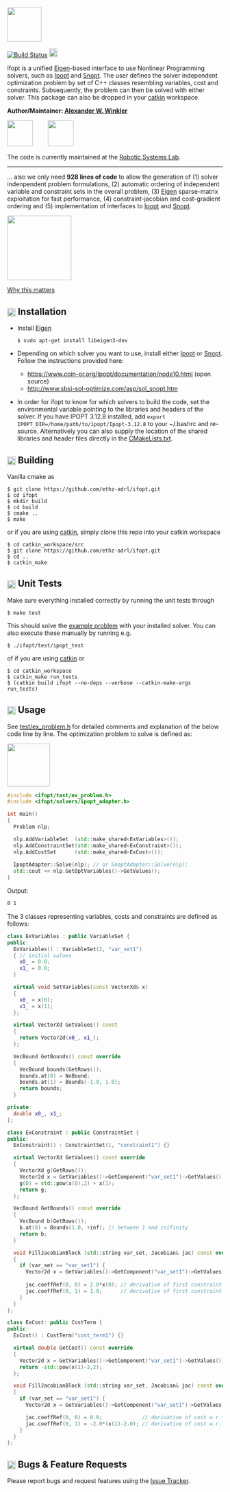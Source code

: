 ### <img src="https://i.imgur.com/Y4MsIIm.png" height="80" />

[![Build Status](http://build.ros.org/buildStatus/icon?job=Ldev__ifopt__ubuntu_xenial_amd64)](http://build.ros.org/view/Ldev/job/Ldev__ifopt__ubuntu_xenial_amd64/)
[<img height="20" src="https://i.imgur.com/ZqRckbJ.png"/>](http://docs.ros.org/api/ifopt/html/index.html)
<!-- The actual jenkins documentation job can be found here -->
<!-- http://build.ros.org/view/Ldoc/job/Ldoc__ifopt__ubuntu_xenial_amd64/ -->

Ifopt is a unified [Eigen]-based interface to use Nonlinear Programming solvers, such as [Ipopt] and [Snopt]. The user defines the solver independent optimization problem by set of C++ classes resembling variables, cost and constraints. Subsequently, the problem can then be solved with either solver. This package can also be dropped in your [catkin] workspace.

**Author/Maintainer: [Alexander W. Winkler](https://awinkler.github.io/)** 

[<img src="https://i.imgur.com/uCvLs2j.png" height="60" />](http://www.adrl.ethz.ch/doku.php)  &nbsp; &nbsp; &nbsp; &nbsp;    [<img src="https://i.imgur.com/aGOnNTZ.png" height="60" />](https://www.ethz.ch/en.html)

The code is currently maintained at the [Robotic Systems Lab](http://www.rsl.ethz.ch/).

-------
... also we only need __928 lines of code__ to allow the generation of (1) solver indenpendent problem formulations, (2) automatic ordering of independent variable and constraint sets in the overall problem, (3) [Eigen] sparse-matrix exploitation for fast performance, (4) constraint-jacobian and cost-gradient ordering and (5) implementation of interfaces to [Ipopt] and [Snopt]. 

<img align="center" height="150" src="https://i.imgur.com/gzLoSVU.png"/>

[Why this matters](https://work.qz.com/1154701/a-short-equation-explains-why-simplicity-is-the-best-policy/)



## <img align="center" height="20" src="https://i.imgur.com/fjS3xIe.png"/> Installation

* Install [Eigen]

      $ sudo apt-get install libeigen3-dev
    
* Depending on which solver you want to use, install either [Ipopt] or [Snopt]. Follow the instructions provided here:

     * https://www.coin-or.org/Ipopt/documentation/node10.html (open source)
     * http://www.sbsi-sol-optimize.com/asp/sol_snopt.htm

* In order for ifopt to know for which solvers to build the code, set the environmental variable pointing to the libraries and headers of the solver. If you have IPOPT 3.12.8 installed, add `export IPOPT_DIR=/home/path/to/ipopt/Ipopt-3.12.8` to your ~/.bashrc and re-source. Alternatively you can also supply the location of the shared libraries and 
header files directly in the [CMakeLists.txt](CMakeLists.txt).
     

## <img align="center" height="20" src="https://i.imgur.com/x1morBF.png"/> Building
Vanilla cmake as

    $ git clone https://github.com/ethz-adrl/ifopt.git
    $ cd ifopt
    $ mkdir build
    $ cd build
    $ cmake ..
    $ make 
    
or if you are using [catkin], simply clone this repo into your catkin workspace

    $ cd catkin_workspace/src
    $ git clone https://github.com/ethz-adrl/ifopt.git
    $ cd ..
    $ catkin_make
    


## <img align="center" height="20" src="https://i.imgur.com/026nVBV.png"/> Unit Tests

Make sure everything installed correctly by running the unit tests through

    $ make test
     
This should solve the [example problem](test/ex_problem.h) with your installed solver. You can also execute these manually by running e.g. 

    $ ./ifopt/test/ipopt_test

of if you are using [catkin] or 

    $ cd catkin_workspace
    $ catkin_make run_tests
    $ (catkin build ifopt --no-deps --verbose --catkin-make-args run_tests)
    
     
## <img align="center" height="20" src="https://i.imgur.com/vAYeCzC.png"/> Usage

See [test/ex_problem.h](test/ex_problem.h) for detailed comments and explanation
of the below code line by line.
The optimization problem to solve is defined as:

<img align="center" height="100" src="https://i.imgur.com/YGi4LrR.png"/>

```c++
#include <ifopt/test/ex_problem.h>
#include <ifopt/solvers/ipopt_adapter.h>

int main() 
{
  Problem nlp;

  nlp.AddVariableSet  (std::make_shared<ExVariables>());
  nlp.AddConstraintSet(std::make_shared<ExConstraint>());
  nlp.AddCostSet      (std::make_shared<ExCost>());
  
  IpoptAdapter::Solve(nlp); // or SnoptAdapter::Solve(nlp);
  std::cout << nlp.GetOptVariables()->GetValues();
}
```
Output:
```bash
0 1
```

The 3 classes representing variables, costs and constraints are defined as 
follows:
```c++
class ExVariables : public VariableSet {
public:
  ExVariables() : VariableSet(2, "var_set1")
  { // initial values
    x0_ = 0.0;
    x1_ = 0.0;
  }

  virtual void SetVariables(const VectorXd& x)
  {
    x0_ = x(0);
    x1_ = x(1);
  };

  virtual VectorXd GetValues() const
  {
    return Vector2d(x0_, x1_);
  };

  VecBound GetBounds() const override
  {
    VecBound bounds(GetRows());
    bounds.at(0) = NoBound;
    bounds.at(1) = Bounds(-1.0, 1.0);
    return bounds;
  }

private:
  double x0_, x1_;
};
```


```c++
class ExConstraint : public ConstraintSet {
public:
  ExConstraint() : ConstraintSet(1, "constraint1") {}

  virtual VectorXd GetValues() const override
  {
    VectorXd g(GetRows());
    Vector2d x = GetVariables()->GetComponent("var_set1")->GetValues();
    g(0) = std::pow(x(0),2) + x(1);
    return g;
  };

  VecBound GetBounds() const override
  {
    VecBound b(GetRows());
    b.at(0) = Bounds(1.0, +inf); // between 1 and inifinity
    return b;
  }

  void FillJacobianBlock (std::string var_set, Jacobian& jac) const override
  {
    if (var_set == "var_set1") {
      Vector2d x = GetVariables()->GetComponent("var_set1")->GetValues();
      
      jac.coeffRef(0, 0) = 2.0*x(0); // derivative of first constraint w.r.t x0
      jac.coeffRef(0, 1) = 1.0;      // derivative of first constraint w.r.t x1
    }
  }
};
```



```c++
class ExCost: public CostTerm {
public:
  ExCost() : CostTerm("cost_term1") {}

  virtual double GetCost() const override
  {
    Vector2d x = GetVariables()->GetComponent("var_set1")->GetValues();
    return -std::pow(x(1)-2,2);
  };

  void FillJacobianBlock (std::string var_set, Jacobian& jac) const override
  {
    if (var_set == "var_set1") {
      Vector2d x = GetVariables()->GetComponent("var_set1")->GetValues();

      jac.coeffRef(0, 0) = 0.0;             // derivative of cost w.r.t x0
      jac.coeffRef(0, 1) = -2.0*(x(1)-2.0); // derivative of cost w.r.t x1
    }
  }
};
```


##  <img align="center" height="20" src="https://i.imgur.com/H4NwgMg.png"/> Bugs & Feature Requests

Please report bugs and request features using the [Issue Tracker](https://github.com/ethz-adrl/ifopt/issues).

[Eigen]: http://eigen.tuxfamily.org
[Ipopt]: https://projects.coin-or.org/Ipopt
[Snopt]: http://ampl.com/products/solvers/solvers-we-sell/snopt/
[catkin]: http://wiki.ros.org/catkin
[catkin tools]: http://catkin-tools.readthedocs.org/
[ROS]: http://www.ros.org
[rviz]: http://wiki.ros.org/rviz
[Fa2png]: http://fa2png.io/r/font-awesome/link/


